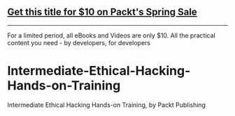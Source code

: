 ## [Get this title for $10 on Packt's Spring Sale](https://www.packt.com/V18102?utm_source=github&utm_medium=packt-github-repo&utm_campaign=spring_10_dollar_2022)
-----
For a limited period, all eBooks and Videos are only $10. All the practical content you need \- by developers, for developers

# Intermediate-Ethical-Hacking-Hands-on-Training
Intermediate Ethical Hacking Hands-on Training, by Packt Publishing
